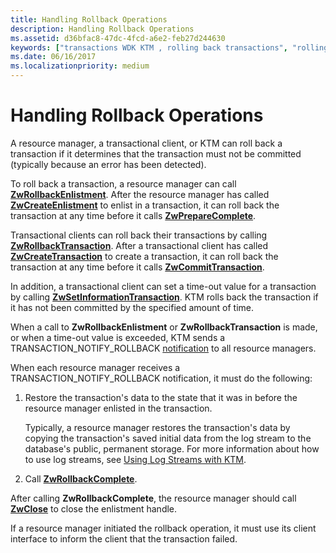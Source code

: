 ```yaml
---
title: Handling Rollback Operations
description: Handling Rollback Operations
ms.assetid: d36bfac8-47dc-4fcd-a6e2-feb27d244630
keywords: ["transactions WDK KTM , rolling back transactions", "rolling back transactions WDK KTM", "resource managers WDK KTM , rolling backing transactions", "transactional clients WDK KTM , rolling back transactions"]
ms.date: 06/16/2017
ms.localizationpriority: medium
---
```


# Handling Rollback Operations


A resource manager, a transactional client, or KTM can roll back a transaction if it determines that the transaction must not be committed (typically because an error has been detected).

To roll back a transaction, a resource manager can call [**ZwRollbackEnlistment**](https://docs.microsoft.com/windows-hardware/drivers/ddi/content/wdm/nf-wdm-ntrollbackenlistment). After the resource manager has called [**ZwCreateEnlistment**](https://docs.microsoft.com/windows-hardware/drivers/ddi/content/wdm/nf-wdm-ntcreateenlistment) to enlist in a transaction, it can roll back the transaction at any time before it calls [**ZwPrepareComplete**](https://docs.microsoft.com/windows-hardware/drivers/ddi/content/wdm/nf-wdm-ntpreparecomplete).

Transactional clients can roll back their transactions by calling [**ZwRollbackTransaction**](https://docs.microsoft.com/windows-hardware/drivers/ddi/content/wdm/nf-wdm-ntrollbacktransaction). After a transactional client has called [**ZwCreateTransaction**](https://docs.microsoft.com/windows-hardware/drivers/ddi/content/wdm/nf-wdm-ntcreatetransaction) to create a transaction, it can roll back the transaction at any time before it calls [**ZwCommitTransaction**](https://docs.microsoft.com/windows-hardware/drivers/ddi/content/wdm/nf-wdm-ntcommittransaction).

In addition, a transactional client can set a time-out value for a transaction by calling [**ZwSetInformationTransaction**](https://docs.microsoft.com/windows-hardware/drivers/ddi/content/wdm/nf-wdm-ntsetinformationtransaction). KTM rolls back the transaction if it has not been committed by the specified amount of time.

When a call to **ZwRollbackEnlistment** or **ZwRollbackTransaction** is made, or when a time-out value is exceeded, KTM sends a TRANSACTION\_NOTIFY\_ROLLBACK [notification](transaction-notifications.md) to all resource managers.

When each resource manager receives a TRANSACTION\_NOTIFY\_ROLLBACK notification, it must do the following:

1.  Restore the transaction's data to the state that it was in before the resource manager enlisted in the transaction.

    Typically, a resource manager restores the transaction's data by copying the transaction's saved initial data from the log stream to the database's public, permanent storage. For more information about how to use log streams, see [Using Log Streams with KTM](using-log-streams-with-ktm.md).

2.  Call [**ZwRollbackComplete**](https://docs.microsoft.com/windows-hardware/drivers/ddi/content/wdm/nf-wdm-ntrollbackcomplete).

After calling **ZwRollbackComplete**, the resource manager should call [**ZwClose**](https://docs.microsoft.com/windows-hardware/drivers/ddi/content/ntifs/nf-ntifs-ntclose) to close the enlistment handle.

If a resource manager initiated the rollback operation, it must use its client interface to inform the client that the transaction failed.

 

 




